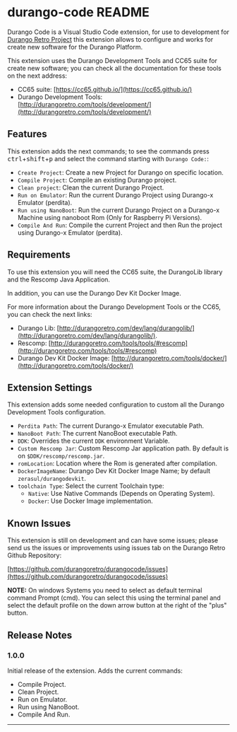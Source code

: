 # durango-code README

Durango Code is a Visual Studio Code extension, for use to development for [Durango Retro Project](https://durangoretro.com) this extension allows to configure and works for create new software for the Durango Platform.

This extension uses the Durango Development Tools and CC65 suite for create new software; you can check all the documentation for these tools on the next address:

* CC65 suite: [https://cc65.github.io/](https://cc65.github.io/)
* Durango Development Tools: [http://durangoretro.com/tools/development/](http://durangoretro.com/tools/development/)


## Features

This extension adds the next commands; to see the commands press <kbd>ctrl</kbd>+<kbd>shift</kbd>+<kbd>p</kbd> and select the command starting with ```Durango Code:```:

* ```Create Project```: Create a new Project for Durango on specific location.
* ```Compile Project```: Compile an existing Durango project.
* ```Clean project```: Clean the current Durango Project.
* ```Run on Emulator```: Run the current Durango Project using Durango-x Emulator (perdita).
* ```Run using NanoBoot```: Run the current Durango Project on a Durango-x Machine using nanoboot Rom (Only for Raspberry Pi Versions).
* ```Compile And Run```: Compile the current Project and then Run the project using Durango-x Emulator (perdita).

## Requirements

To use this extension you will need the CC65 suite, the DurangoLib library and the Rescomp Java Application.

In addition, you can use the Durango Dev Kit Docker Image.

For more information about the Durango Development Tools or the CC65, you can check the next links:

* Durango Lib: [http://durangoretro.com/dev/lang/durangolib/](http://durangoretro.com/dev/lang/durangolib/).
* Rescomp: [http://durangoretro.com/tools/tools/#rescomp](http://durangoretro.com/tools/tools/#rescomp)
* Durango Dev Kit Docker Image: [http://durangoretro.com/tools/docker/](http://durangoretro.com/tools/docker/)

## Extension Settings

This extension adds some needed configuration to custom all the Durango Development Tools configuration.

* ```Perdita Path```: The current Durango-x Emulator executable Path.
* ```NanoBoot Path```: The current NanoBoot executable Path.
* ```DDK```: Overrides the current ```DDK``` environment Variable.
* ```Custom Rescomp Jar```: Custom Rescomp Jar application path. By default is on ```$DDK/rescomp/rescomp.jar```.
* ```romLocation```: Location where the Rom is generated after compilation.
* ```DockerImageName```: Durango Dev Kit Docker Image Name; by default ```zerasul/durangodevkit```.
* ```toolchain Type```: Select the current Toolchain type:
    * ```Native```: Use Native Commands (Depends on Operating System).
    * ```Docker```: Use Docker Image implementation. 

## Known Issues

This extension is still on development and can have some issues; please send us the issues or improvements using issues tab on the Durango Retro Github Repository:

[https://github.com/durangoretro/durangocode/issues](https://github.com/durangoretro/durangocode/issues)

**NOTE:** On windows Systems you need to select as default terminal command Prompt (cmd). You can select this using the terminal panel and select the default profile on the down arrow button at the right of the "plus" button.

## Release Notes

### 1.0.0

Initial release of the extension. Adds the current commands:

* Compile Project.
* Clean Project.
* Run on Emulator.
* Run using NanoBoot.
* Compile And Run.

---

